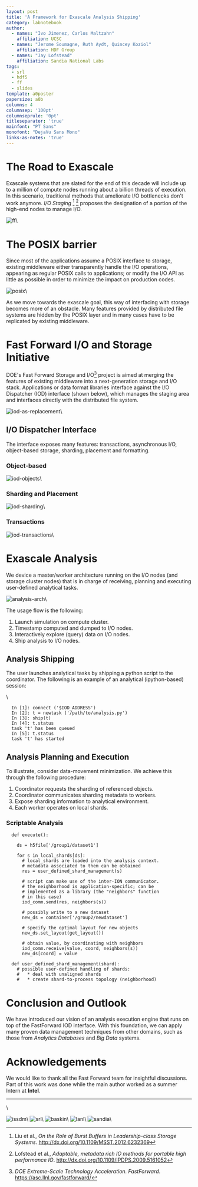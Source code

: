 ```yaml
---
layout: post
title: 'A Framework for Exascale Analysis Shipping'
category: labnotebook
author:
  - names: "Ivo Jimenez, Carlos Maltzahn"
    affiliation: UCSC
  - names: "Jerome Soumagne, Ruth Aydt, Quincey Koziol"
    affiliation: HDF Group
  - names: "Jay Lofstead"
    affiliation: Sandia National Labs
tags:
  - srl
  - hdf5
  - ff
  - slides
template: a0poster
papersize: a0b
columns: 4
columnsep: '100pt'
columnseprule: '0pt'
titleseparator: 'true'
mainfont: "PT Sans"
monofont: "DejaVu Sans Mono"
links-as-notes: 'true'
---
```


# The Road to Exascale

Exascale systems that are slated for the end of this decade will 
include up to a million of compute nodes running about a billion 
threads of execution. In this scenario, traditional methods that 
ameliorate I/O bottlenecks don't work anymore. _I/O Staging_ 
[^bb-link] [^adios-link] proposes the designation of a portion of the 
high-end nodes to manage I/O.

![ff]\ 

[^bb-link]: Liu et al., _On the Role of Burst Buffers in Leadership-class Storage Systems_. <http://dx.doi.org/10.1109/MSST.2012.6232369>
[^adios-link]: Lofstead et al., _Adaptable, metadata rich IO methods for portable high performance IO_. <http://dx.doi.org/10.1109/IPDPS.2009.5161052>

# The POSIX barrier

Since most of the applications assume a POSIX interface to storage, 
existing middleware either transparently handle the I/O operations, 
appearing as regular POSIX calls to applications; or modify the I/O 
API as little as possible in order to minimize the impact on 
production codes.

![posix]\ 

As we move towards the exascale goal, this way of interfacing with 
storage becomes more of an obstacle. Many features provided by 
distributed file systems are hidden by the POSIX layer and in many 
cases have to be replicated by existing middleware.

# Fast Forward I/O and Storage Initiative

DOE's Fast Forward Storage and I/O[^ff-link] project is aimed at 
merging the features of existing middleware into a next-generation 
storage and I/O stack. Applications or data format libraries interface 
against the I/O Dispatcher (IOD) interface (shown below), which 
manages the staging area and interfaces directly with the distributed 
file system.

![iod-as-replacement]\ 

[^ff-link]: _DOE Extreme-Scale Technology Acceleration. FastForward_. <https://asc.llnl.gov/fastforward/>

## I/O Dispatcher Interface

The interface exposes many features: transactions, asynchronous I/O, 
object-based storage, sharding, placement and formatting.

### Object-based

![iod-objects]\ 

### Sharding and Placement

![iod-sharding]\ 

### Transactions

![iod-transactions]\ 

# Exascale Analysis

We device a master/worker architecture running on the I/O nodes (and 
storage cluster nodes) that is in charge of receiving, planning and 
executing user-defined analytical tasks.

![analysis-arch]\ 

The usage flow is the following:

 1. Launch simulation on compute cluster.
 2. Timestamp computed and dumped to I/O nodes.
 3. Interactively explore (query) data on I/O nodes.
 4. Ship analysis to I/O nodes.

## Analysis Shipping

The user launches analytical tasks by shipping a python script to the 
coordinator. The following is an example of an analytical 
(ipython-based) session:

\ 

~~~ {#usage .python}
  In [1]: connect ('$IOD_ADDRESS')
  In [2]: t = newtask ('/path/to/analysis.py')
  In [3]: ship(t)
  In [4]: t.status
  task 't' has been queued
  In [5]: t.status
  task 't' has started
~~~~~~~~~~~~~~~~~~~~~~~~~~~~~~~~~~~~~~~~~

## Analysis Planning and Execution

To illustrate, consider data-movement minimization. We achieve this 
through the following procedure:

 1. Coordinator requests the sharding of referenced objects.
 2. Coordinator communicates sharding metadata to workers.
 3. Expose sharding information to analytical environment.
 4. Each worker operates on local shards.

### Scriptable Analysis

~~~ {.python}
  def execute():

    ds = h5file['/group1/dataset1']

    for s in local_shards[ds]:
      # local_shards are loaded into the analysis context.
      # metadata associated to them can be obtained
      res = user_defined_shard_management(s)

      # script can make use of the inter-ION communicator.
      # the neighborhood is application-specific; can be
      # implemented as a library (the "neighbors" function
      # in this case)
      iod_comm.send(res, neighbors(s))

      # possibly write to a new dataset
      new_ds = container['/group2/newdataset']

      # specify the optimal layout for new objects
      new_ds.set_layout(get_layout())

      # obtain value, by coordinating with neighbors
      iod_comm.receive(value, coord, neighbors(s))
      new_ds[coord] = value

  def user_defined_shard_management(shard):
    # possible user-defined handling of shards:
    #   * deal with unaligned shards
    #   * create shard-to-process topology (neighborhood)
~~~~~~~~~~~~~~~~~~~~~~~~~~~~~~~~~~~~~~~~~~

# Conclusion and Outlook

We have introduced our vision of an analysis execution engine that 
runs on top of the FastForward IOD interface. With this foundation, we 
can apply many proven data management techniques from other domains, 
such as those from _Analytics Databases_ and _Big Data_ systems.

# Acknowledgements

We would like to thank all the Fast Forward team for insightful 
discussions. Part of this work was done while the main author worked 
as a summer Intern at **Intel**.

----

\ 

![issdm]\   ![srl]\   ![baskin]\  ![lanl]\  ![sandia]\ <!-- ![hdf]\ -->

[sandia]: images/logos/sandia
[lanl]: images/logos/lanl
[baskin]: images/logos/baskin
[issdm]: images/logos/issdm
[srl]: images/logos/srl
[hdf]: images/logos/hdf
[posix]: images/labnotebook/2013-10-22-posix-barrier
[ff]: images/labnotebook/2013-10-22-exa-posix-highlight
[iod-as-replacement]: images/labnotebook/2013-10-22-iod-as-replacement
[iod-objects]: images/labnotebook/2013-10-22-iod-objects
[iod-sharding]: images/labnotebook/2013-10-22-iod-sharding
[iod-transactions]: images/labnotebook/2013-10-22-iod-transactions
[analysis-arch]: images/labnotebook/2013-10-22-analysis-arch
